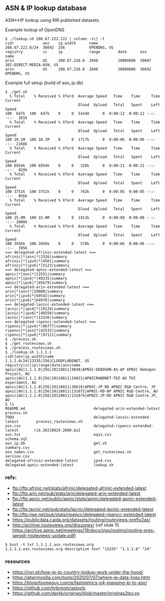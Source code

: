 ## ASN & IP lookup database

ASN<->IP lookup using RIR published datasets


Example lookup of OpenDNS
```
$ ./lookup.sh 208.67.222.222 | column -s\| -t
cidr             asn    ip_width      name
208.67.222.0/24  36692  256           OPENDNS, US
registry         cc     ip            range        date      asn    name
arin             US     208.67.216.0  2048         20060606  30607  302-DIRECT-MEDIA-ASN, US
arin             US     208.67.216.0  2048         20060606  36692  OPENDNS, US
```


Example full setup (build of asn_ip.db)
```
$ ./get.sh
  % Total    % Received % Xferd  Average Speed   Time    Time     Time  Current
                                 Dload  Upload   Total   Spent    Left  Speed
100  647k  100  647k    0     0  54348      0  0:00:12  0:00:12 --:--:--  101k
  % Total    % Received % Xferd  Average Speed   Time    Time     Time  Current
                                 Dload  Upload   Total   Spent    Left  Speed
100 10.1M  100 10.1M    0     0  1717k      0  0:00:06  0:00:06 --:--:-- 2168k
  % Total    % Received % Xferd  Average Speed   Time    Time     Time  Current
                                 Dload  Upload   Total   Spent    Left  Speed
100 6954k  100 6954k    0     0   328k      0  0:00:21  0:00:21 --:--:--  829k
  % Total    % Received % Xferd  Average Speed   Time    Time     Time  Current
                                 Dload  Upload   Total   Spent    Left  Speed
100 3751k  100 3751k    0     0   742k      0  0:00:05  0:00:05 --:--:--  856k
  % Total    % Received % Xferd  Average Speed   Time    Time     Time  Current
                                 Dload  Upload   Total   Spent    Left  Speed
100 15.0M  100 15.0M    0     0  1913k      0  0:00:08  0:00:08 --:--:-- 3000k
  % Total    % Received % Xferd  Average Speed   Time    Time     Time  Current
                                 Dload  Upload   Total   Spent    Left  Speed
100 3956k  100 3956k    0     0   578k      0  0:00:06  0:00:06 --:--:--  785k
==> delegated-afrinic-extended-latest <==
afrinic|*|asn|*|3326|summary
afrinic|*|ipv4|*|4561|summary
afrinic|*|ipv6|*|5123|summary
==> delegated-apnic-extended-latest <==
apnic|*|asn|*|11551|summary
apnic|*|ipv4|*|49235|summary
apnic|*|ipv6|*|85679|summary
==> delegated-arin-extended-latest <==
arin|*|asn|*|29808|summary
arin|*|ipv4|*|69542|summary
arin|*|ipv6|*|64976|summary
==> delegated-lacnic-extended-latest <==
lacnic|*|ipv4|*|19124|summary
lacnic|*|ipv6|*|48550|summary
lacnic|*|asn|*|13156|summary
==> delegated-ripencc-extended-latest <==
ripencc|*|ipv4|*|86777|summary
ripencc|*|asn|*|42533|summary
ripencc|*|ipv6|*|97111|summary
$ ./process.sh
$ ./get_routeviews.sh
$ ./process_routeviews.sh
$ ./lookup.sh 1.1.1.1
cidr|asn|ip_width|name
1.1.1.0/24|13335|256|CLOUDFLARENET, US
registry|cc|ip|range|date|asn|name
apnic|AU|1.1.1.0|256|20110811|9838|APNIC-DEBOGON-AS-AP APNIC Debogon Project, AU
apnic|AU|1.1.1.0|256|20110811|24021|APNICRANDNET-TUI-AU TUI experiment, AU
apnic|AU|1.1.1.0|256|20110811|38610|APNIC-JP-RD APNIC R&D Centre, JP
apnic|AU|1.1.1.0|256|20110811|131072|APNIC-RD-AP APNIC R&D Centre, AU
apnic|AU|1.1.1.0|256|20110811|131074|APNIC-JP-RD APNIC R&D Centre JP, AU
$ ls
README.md                               delegated-arin-extended-latest          process.sh
TODO                                    delegated-lacnic-extended-latest        process_routeviews.sh
asn.csv                                 delegated-ripencc-extended-latest       rib.20210829.2000.bz2
asn.txt                                 eqix.csv                                schema.sql
asn_ip.db                               get.sh                                  summary.csv
asn_names.csv                           get_routeviews.sh                       version.csv
delegated-afrinic-extended-latest       ipv4.csv
delegated-apnic-extended-latest         lookup.sh
```

### refs:
* ftp://ftp.afrinic.net/stats/afrinic/delegated-afrinic-extended-latest
* ftp://ftp.arin.net/pub/stats/arin/delegated-arin-extended-latest
* ftp://ftp.apnic.net/public/apnic/stats/apnic/delegated-apnic-extended-latest
* ftp://ftp.lacnic.net/pub/stats/lacnic/delegated-lacnic-extended-latest
* ftp://ftp.ripe.net/pub/stats/ripencc/delegated-ripencc-extended-latest
* https://publicdata.caida.org/datasets/routing/routeviews-prefix2as/
* http://archive.routeviews.org/dnszones/ (ref slide 15 https://archive.apnic.net/meetings/19/docs/sigs/routing/routing-pres-jaeggli-routeviews-update.pdf)
```
$ host -t txt 1.1.1.1.asn.routeviews.org
1.1.1.1.asn.routeviews.org descriptive text "13335" "1.1.1.0" "24"
```

### resources

* https://ron.sh/how-ip-to-country-lookup-work-under-the-hood/
* https://ahermosilla.com/tools/2020/07/07/where-ip-data-lives.html
* https://blogofsomeguy.com/a/fastmetrics-p4-mapping-ip-to-asn/
* https://github.com/hrbrmstr/astools
* https://github.com/darkk/originas/blob/master/originas2tsv.py
